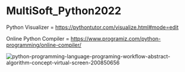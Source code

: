 # MultiSoft_Python2022

Python Visualizer = https://pythontutor.com/visualize.html#mode=edit

Online Python Compiler = https://www.programiz.com/python-programming/online-compiler/

![python-programming-language-programing-workflow-abstract-algorithm-concept-virtual-screen-200850656](https://user-images.githubusercontent.com/45364252/185735056-259459c9-e747-45e9-84ff-a11a9e74cb16.jpg)
